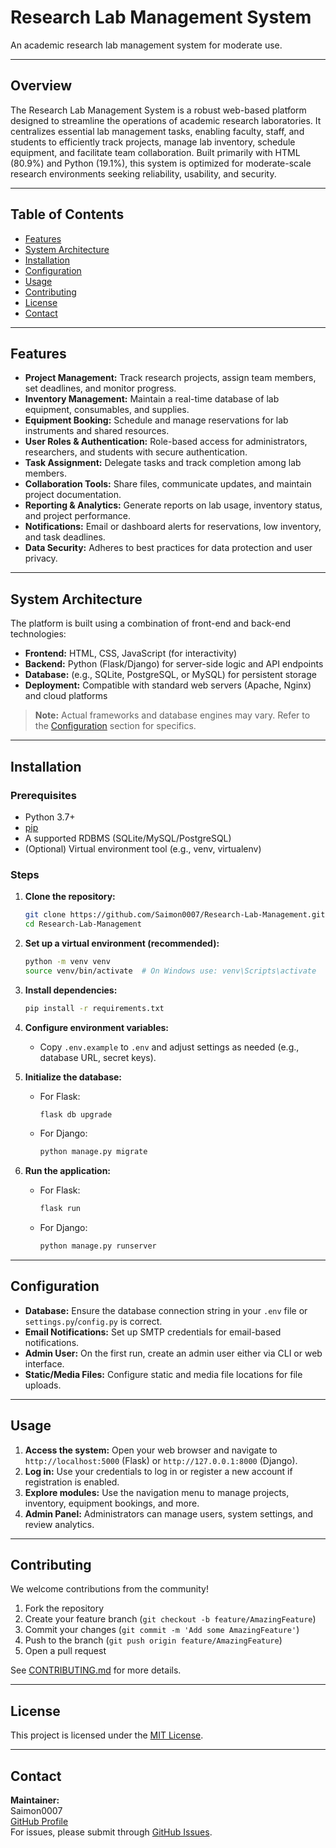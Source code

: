 # Research Lab Management System

An academic research lab management system for moderate use.

---

## Overview

The Research Lab Management System is a robust web-based platform designed to streamline the operations of academic research laboratories. It centralizes essential lab management tasks, enabling faculty, staff, and students to efficiently track projects, manage lab inventory, schedule equipment, and facilitate team collaboration. Built primarily with HTML (80.9%) and Python (19.1%), this system is optimized for moderate-scale research environments seeking reliability, usability, and security.

---

## Table of Contents

- [Features](#features)
- [System Architecture](#system-architecture)
- [Installation](#installation)
- [Configuration](#configuration)
- [Usage](#usage)
- [Contributing](#contributing)
- [License](#license)
- [Contact](#contact)

---

## Features

- **Project Management:** Track research projects, assign team members, set deadlines, and monitor progress.
- **Inventory Management:** Maintain a real-time database of lab equipment, consumables, and supplies.
- **Equipment Booking:** Schedule and manage reservations for lab instruments and shared resources.
- **User Roles & Authentication:** Role-based access for administrators, researchers, and students with secure authentication.
- **Task Assignment:** Delegate tasks and track completion among lab members.
- **Collaboration Tools:** Share files, communicate updates, and maintain project documentation.
- **Reporting & Analytics:** Generate reports on lab usage, inventory status, and project performance.
- **Notifications:** Email or dashboard alerts for reservations, low inventory, and task deadlines.
- **Data Security:** Adheres to best practices for data protection and user privacy.

---

## System Architecture

The platform is built using a combination of front-end and back-end technologies:

- **Frontend:** HTML, CSS, JavaScript (for interactivity)
- **Backend:** Python (Flask/Django) for server-side logic and API endpoints
- **Database:** (e.g., SQLite, PostgreSQL, or MySQL) for persistent storage
- **Deployment:** Compatible with standard web servers (Apache, Nginx) and cloud platforms

> **Note:** Actual frameworks and database engines may vary. Refer to the [Configuration](#configuration) section for specifics.

---

## Installation

### Prerequisites

- Python 3.7+
- [pip](https://pip.pypa.io/)
- A supported RDBMS (SQLite/MySQL/PostgreSQL)
- (Optional) Virtual environment tool (e.g., venv, virtualenv)

### Steps

1. **Clone the repository:**
   ```bash
   git clone https://github.com/Saimon0007/Research-Lab-Management.git
   cd Research-Lab-Management
   ```

2. **Set up a virtual environment (recommended):**
   ```bash
   python -m venv venv
   source venv/bin/activate  # On Windows use: venv\Scripts\activate
   ```

3. **Install dependencies:**
   ```bash
   pip install -r requirements.txt
   ```

4. **Configure environment variables:**
   - Copy `.env.example` to `.env` and adjust settings as needed (e.g., database URL, secret keys).

5. **Initialize the database:**
   - For Flask:
     ```bash
     flask db upgrade
     ```
   - For Django:
     ```bash
     python manage.py migrate
     ```

6. **Run the application:**
   - For Flask:
     ```bash
     flask run
     ```
   - For Django:
     ```bash
     python manage.py runserver
     ```

---

## Configuration

- **Database:** Ensure the database connection string in your `.env` file or `settings.py`/`config.py` is correct.
- **Email Notifications:** Set up SMTP credentials for email-based notifications.
- **Admin User:** On the first run, create an admin user either via CLI or web interface.
- **Static/Media Files:** Configure static and media file locations for file uploads.

---

## Usage

1. **Access the system:** Open your web browser and navigate to `http://localhost:5000` (Flask) or `http://127.0.0.1:8000` (Django).
2. **Log in:** Use your credentials to log in or register a new account if registration is enabled.
3. **Explore modules:** Use the navigation menu to manage projects, inventory, equipment bookings, and more.
4. **Admin Panel:** Administrators can manage users, system settings, and review analytics.


---

## Contributing

We welcome contributions from the community!

1. Fork the repository
2. Create your feature branch (`git checkout -b feature/AmazingFeature`)
3. Commit your changes (`git commit -m 'Add some AmazingFeature'`)
4. Push to the branch (`git push origin feature/AmazingFeature`)
5. Open a pull request

See [CONTRIBUTING.md](CONTRIBUTING.md) for more details.

---

## License

This project is licensed under the [MIT License](LICENSE).

---

## Contact

**Maintainer:**  
Saimon0007  
[GitHub Profile](https://github.com/Saimon0007)  
For issues, please submit through [GitHub Issues](https://github.com/Saimon0007/Research-Lab-Management/issues).
